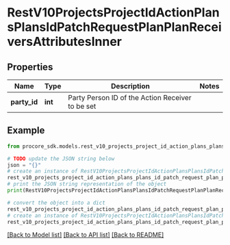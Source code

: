 # RestV10ProjectsProjectIdActionPlansPlansIdPatchRequestPlanPlanReceiversAttributesInner


## Properties

Name | Type | Description | Notes
------------ | ------------- | ------------- | -------------
**party_id** | **int** | Party Person ID of the Action Receiver to be set | 

## Example

```python
from procore_sdk.models.rest_v10_projects_project_id_action_plans_plans_id_patch_request_plan_plan_receivers_attributes_inner import RestV10ProjectsProjectIdActionPlansPlansIdPatchRequestPlanPlanReceiversAttributesInner

# TODO update the JSON string below
json = "{}"
# create an instance of RestV10ProjectsProjectIdActionPlansPlansIdPatchRequestPlanPlanReceiversAttributesInner from a JSON string
rest_v10_projects_project_id_action_plans_plans_id_patch_request_plan_plan_receivers_attributes_inner_instance = RestV10ProjectsProjectIdActionPlansPlansIdPatchRequestPlanPlanReceiversAttributesInner.from_json(json)
# print the JSON string representation of the object
print(RestV10ProjectsProjectIdActionPlansPlansIdPatchRequestPlanPlanReceiversAttributesInner.to_json())

# convert the object into a dict
rest_v10_projects_project_id_action_plans_plans_id_patch_request_plan_plan_receivers_attributes_inner_dict = rest_v10_projects_project_id_action_plans_plans_id_patch_request_plan_plan_receivers_attributes_inner_instance.to_dict()
# create an instance of RestV10ProjectsProjectIdActionPlansPlansIdPatchRequestPlanPlanReceiversAttributesInner from a dict
rest_v10_projects_project_id_action_plans_plans_id_patch_request_plan_plan_receivers_attributes_inner_from_dict = RestV10ProjectsProjectIdActionPlansPlansIdPatchRequestPlanPlanReceiversAttributesInner.from_dict(rest_v10_projects_project_id_action_plans_plans_id_patch_request_plan_plan_receivers_attributes_inner_dict)
```
[[Back to Model list]](../README.md#documentation-for-models) [[Back to API list]](../README.md#documentation-for-api-endpoints) [[Back to README]](../README.md)


